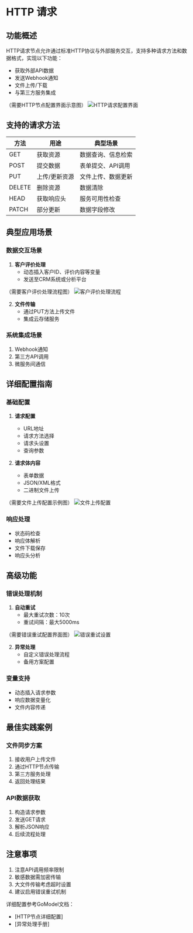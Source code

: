 # HTTP 请求

## 功能概述

HTTP请求节点允许通过标准HTTP协议与外部服务交互，支持多种请求方法和数据格式，实现以下功能：
- 获取外部API数据
- 发送Webhook通知
- 文件上传/下载
- 与第三方服务集成

（需要HTTP节点配置界面示意图）
![HTTP请求配置界面](path/to/http-config-image.png)

## 支持的请求方法

| 方法 | 用途 | 典型场景 |
|------|------|----------|
| GET | 获取资源 | 数据查询、信息检索 |
| POST | 提交数据 | 表单提交、API调用 |
| PUT | 上传/更新资源 | 文件上传、数据更新 |
| DELETE | 删除资源 | 数据清除 |
| HEAD | 获取响应头 | 服务可用性检查 |
| PATCH | 部分更新 | 数据字段修改 |

## 典型应用场景

### 数据交互场景
1. **客户评价处理**
   - 动态插入客户ID、评价内容等变量
   - 发送至CRM系统或分析平台

（需要客户评价处理流程图）
![客户评价处理流程](path/to/customer-review-image.png)

2. **文件传输**
   - 通过PUT方法上传文件
   - 集成云存储服务

### 系统集成场景
1. Webhook通知
2. 第三方API调用
3. 微服务间通信

## 详细配置指南

### 基础配置
1. **请求配置**
   - URL地址
   - 请求方法选择
   - 请求头设置
   - 查询参数

2. **请求体内容**
   - 表单数据
   - JSON/XML格式
   - 二进制文件上传

（需要文件上传配置示例图）
![文件上传配置](path/to/file-upload-image.png)

### 响应处理
- 状态码检查
- 响应体解析
- 文件下载保存
- 响应头分析

## 高级功能

### 错误处理机制
1. **自动重试**
   - 最大重试次数：10次
   - 重试间隔：最大5000ms

（需要错误重试配置界面图）
![错误重试设置](path/to/retry-config-image.png)

2. **异常处理**
   - 自定义错误处理流程
   - 备用方案配置

### 变量支持
- 动态插入请求参数
- 响应数据变量化
- 文件内容传递

## 最佳实践案例

### 文件同步方案
1. 接收用户上传文件
2. 通过HTTP节点传输
3. 第三方服务处理
4. 返回处理结果

### API数据获取
1. 构造请求参数
2. 发送GET请求
3. 解析JSON响应
4. 后续流程处理

## 注意事项
1. 注意API调用频率限制
2. 敏感数据需加密传输
3. 大文件传输考虑超时设置
4. 建议启用错误重试机制

详细配置参考GoModel文档：
- [HTTP节点详细配置]
- [异常处理手册]